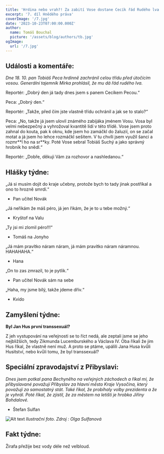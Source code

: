 ```yaml
---
title: 'Hrdina nebo vrah?! Za zabití Vose dostane Cecík řád Rudého lva.'
excerpt: '7. díl Hnědého práva'
coverImage: '/7.jpg'
date: '2023-10-23T07:00:00.000Z'
author:
  name: Tomáš Bouchal
  picture: '/assets/blog/authors/tb.jpg'
ogImage:
  url: '/7.jpg'
---
```

## **Události a komentáře:**

*Dne 18. 10. pan Tobiáš Peca hrdinně zachránil celou třídu před útočícím
vosou. Generální tajemník Mirka prohlásil, že mu dá řád rudého lva.*

Reportér: „Dobrý den já tady dnes jsem s panem Cecíkem Pecou.“

Peca: „Dobrý den.“

Reportér: „Takže, před čím jste vlastně třídu ochránil a jak se to stalo?“

Peca: „No, takže já jsem ulovil známého zabijáka jménem Vosu. Vosa byl
velmi nebezpečný a vyhrožoval kvantitě lidí v této třídě. Vose jsem proto
zahnal do kouta, pak k oknu, kde jsem ho zamáčkl do žaluzií, on se začal
motat a já jsem ho lehce rozmáčkl sešitem. V tu chvíli jsem využil šanci a
rozmr&ast;&ast;l ho na sr&ast;&ast;ky. Poté Vose sebral Tobiáš Suchý a jako správný hrobník
ho snědl.“

Reportér: „Dobře, děkuji Vám za rozhovor a nashledanou.“

## **Hlášky týdne:**

„Já si musím dojít do kraje učebny, protože bych to tady jinak postříkal a ono
to hrozně smrdí.“

- Pan učitel Novák

„Já neřikám že máš péro, já jen řikám, že je to u tebe možný.“

- Kryštof na Valu

„Ty jsi mi zlomil péro!!!“

- Tomáš na Jonyho

„Já mám pravítko náram náram, já mám pravítko náram náramnou.
HAHAHAHA.“

- Hana

„On to zas zmrazil, to je pytlik.“

- Pan učitel Novák sám na sebe

„Haha, my jsme bílý, takže jdeme dřív.“

- Kvido

## **Zamyšlení týdne:**

**Byl Jan Hus první transsexuál?**

Z jeh vystupování na veřejnosti se to říct nedá, ale zeptali jsme se jeho
nejbližších, tedy Zikmunda Lucemburského a Václava IV. Oba říkali že jim
Hus říkal, že vlastně není muž. A proto se ptáme, upálili Jana Husa kvůli
Husitství, nebo kvůli tomu, že byl transsexuál?

## **Speciální zpravodajství z Přibyslavi:**

*Dnes jsem potkal pana Bechyněho na veřejných záchodech a říkal mi, že
přibyslavané považují Přibyslav za hlavní město Kraje Vysočina, který
považují za samostatný stát. Také říkal, že probíhaly volby prezidenta a že je
vyhrál. Poté říkal, že zjistil, že za městem na letišti je hrobka Jiřiny
Bohdalové.*

- Štefan Sulfan

![Alt text](../ilufot7.jpg)
*Ilustrační foto. Zdroj : Olga Sulfanová*


## **Fakt týdne:**

Žirafa přežije bez vody déle než velbloud.
